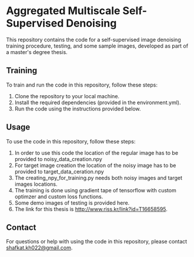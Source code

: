 # Aggregated Multiscale Self-Supervised Denoising

This repository contains the code for a self-supervised image denoising training procedure, testing, and some sample images, developed as part of a master's degree thesis.

## Training

To train and run the code in this repository, follow these steps:

1. Clone the repository to your local machine.
2. Install the required dependencies (provided in the environment.yml).
3. Run the code using the instructions provided below.

## Usage

To use the code in this repository, follow these steps:

1. In order to use this code the location of the regular image has to be provided to noisy_data_creation.npy
2. For target image creation the location of the noisy image has to be provided to target_data_ceration.npy
3. The creating_npy_for_training.py needs both noisy images and target images locations.
4. The training is done using gradient tape of tensorflow with custom optimzer and custom loss functions.
5. Some demo images of testing is provided here.
6. The link for this thesis is http://www.riss.kr/link?id=T16658595.

## Contact

For questions or help with using the code in this repository, please contact shafkat.kh022@gmail.com.
